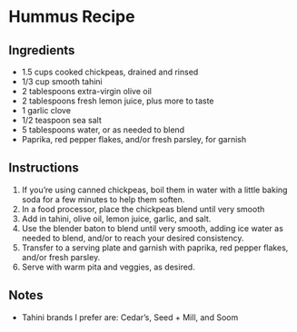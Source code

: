 # Hummus Recipe

## Ingredients
- 1.5 cups cooked chickpeas, drained and rinsed
- 1/3 cup smooth tahini
- 2 tablespoons extra-virgin olive oil
- 2 tablespoons fresh lemon juice, plus more to taste
- 1 garlic clove
- 1/2 teaspoon sea salt
- 5 tablespoons water, or as needed to blend
- Paprika, red pepper flakes, and/or fresh parsley, for garnish

## Instructions
1. If you’re using canned chickpeas, boil them in water with a little baking soda for a few minutes to help them soften.
1. In a food processor, place the chickpeas blend until very smooth
1. Add in tahini, olive oil, lemon juice, garlic, and salt.
2. Use the blender baton to blend until very smooth, adding ice water as needed to blend, and/or to reach your desired consistency.
3. Transfer to a serving plate and garnish with paprika, red pepper flakes, and/or fresh parsley.
4. Serve with warm pita and veggies, as desired.

## Notes
- Tahini brands I prefer are: Cedar’s, Seed + Mill, and Soom
